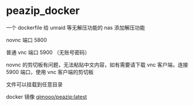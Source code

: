 # peazip_docker
一个 dockerfile 给 unraid 等无解压功能的 nas 添加解压功能

novnc 端口 5800

普通 vnc 端口 5900 （无账号密码）

novnc 的剪切板有问题，无法粘贴中文内容，如有需要请下载 vnc 客户端，连接 5900 端口，使用 vnc 客户端的剪切板

文件可以挂载到任意目录

docker 镜像 [qimooo/peazip:latest](https://hub.docker.com/repository/docker/qimooo/peazip/general)
